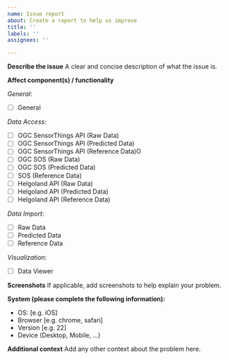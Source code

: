 ```yaml
---
name: Issue report
about: Create a report to help us improve
title: ''
labels: ''
assignees: ''

---
```


**Describe the issue**
A clear and concise description of what the issue is.

**Affect component(s) / functionality**

_General_:

- [ ] General

_Data Access_:

- [ ] OGC SensorThings API (Raw Data)
- [ ] OGC SensorThings API (Predicted Data)
- [ ] OGC SensorThings API (Reference Data)O
- [ ] OGC SOS (Raw Data)
- [ ] OGC SOS (Predicted Data)
- [ ] SOS (Reference Data)
- [ ] Helgoland API (Raw Data)
- [ ] Helgoland API (Predicted Data)
- [ ] Helgoland API (Reference Data)

_Data Import_:

- [ ] Raw Data
- [ ] Predicted Data
- [ ] Reference Data

_Visualization_:

- [ ] Data Viewer

**Screenshots**
If applicable, add screenshots to help explain your problem.

**System (please complete the following information):**
 - OS: [e.g. iOS]
 - Browser [e.g. chrome, safari]
 - Version [e.g. 22]
- Device (Desktop, Mobile, ...)

**Additional context**
Add any other context about the problem here.

